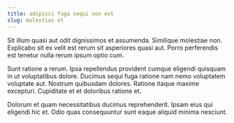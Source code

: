```yaml
---
title: adipisci fuga sequi non est
slug: molestias et
---
```


Sit illum quasi aut odit dignissimos et assumenda. Similique molestiae non. Explicabo sit ex velit est rerum sit asperiores quasi aut. Porro perferendis est tenetur nulla rerum ipsum optio cum.

Sunt ratione a rerum. Ipsa repellendus provident cumque eligendi quisquam in ut voluptatibus dolore. Ducimus sequi fuga ratione nam nemo voluptatem voluptate aut. Nostrum quibusdam dolores. Ratione itaque maxime excepturi. Cupiditate et et doloribus ratione et.

Dolorum et quam necessitatibus ducimus reprehenderit. Ipsam eius qui eligendi hic et. Odio quas consequuntur sunt eaque aliquid minima nesciunt.
